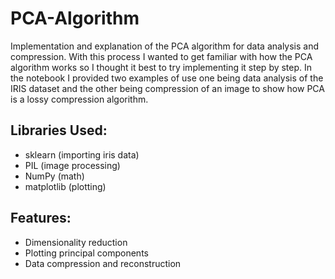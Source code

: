 # PCA-Algorithm
Implementation and explanation of the PCA algorithm for data analysis and compression.
With this process I wanted to get familiar with how the PCA algorithm works so I thought it best to try implementing it step by step.
In the notebook I provided two examples of use one being data analysis of the IRIS dataset and the other being compression of an image to show
how PCA is a lossy compression algorithm.

## Libraries Used:
- sklearn (importing iris data)
- PIL (image processing)
- NumPy (math)
- matplotlib (plotting)

## Features:
- Dimensionality reduction
- Plotting principal components
- Data compression and reconstruction
